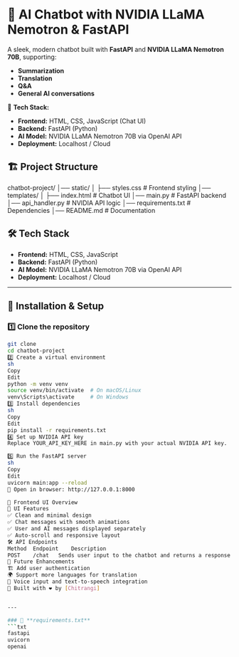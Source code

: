 # 💬 AI Chatbot with NVIDIA LLaMA Nemotron & FastAPI

A sleek, modern chatbot built with **FastAPI** and **NVIDIA LLaMA Nemotron 70B**, supporting:
- **Summarization**
- **Translation**
- **Q&A** 
- **General AI conversations**

🚀 **Tech Stack:**
- **Frontend:** HTML, CSS, JavaScript (Chat UI)
- **Backend:** FastAPI (Python)
- **AI Model:** NVIDIA LLaMA Nemotron 70B via OpenAI API
- **Deployment:** Localhost / Cloud

## 🏗️ Project Structure
chatbot-project/
│── static/
│   ├── styles.css        # Frontend styling
│── templates/
│   ├── index.html        # Chatbot UI
│── main.py               # FastAPI backend
│── api_handler.py        # NVIDIA API logic
│── requirements.txt      # Dependencies
│── README.md             # Documentation



## 🛠️ Tech Stack
- **Frontend:** HTML, CSS, JavaScript  
- **Backend:** FastAPI (Python)  
- **AI Model:** NVIDIA LLaMA Nemotron 70B via OpenAI API  
- **Deployment:** Localhost / Cloud  

---

## 🚀 Installation & Setup

### 1️⃣ Clone the repository
```sh
git clone 
cd chatbot-project
2️⃣ Create a virtual environment
sh
Copy
Edit
python -m venv venv
source venv/bin/activate  # On macOS/Linux
venv\Scripts\activate     # On Windows
3️⃣ Install dependencies
sh
Copy
Edit
pip install -r requirements.txt
4️⃣ Set up NVIDIA API key
Replace YOUR_API_KEY_HERE in main.py with your actual NVIDIA API key.

5️⃣ Run the FastAPI server
sh
Copy
Edit
uvicorn main:app --reload
🔗 Open in browser: http://127.0.0.1:8000

🎨 Frontend UI Overview
📌 UI Features
✅ Clean and minimal design
✅ Chat messages with smooth animations
✅ User and AI messages displayed separately
✅ Auto-scroll and responsive layout
🛠️ API Endpoints
Method	Endpoint	Description
POST	/chat	Sends user input to the chatbot and returns a response
📌 Future Enhancements
🏗️ Add user authentication
🌍 Support more languages for translation
🎤 Voice input and text-to-speech integration
🎉 Built with ❤️ by [Chitrangi]


---

### 📄 **requirements.txt**
```txt
fastapi
uvicorn
openai